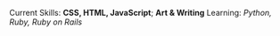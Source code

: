 Current Skills: **CSS, HTML, JavaScript**; **Art & Writing**
Learning: *Python, Ruby, Ruby on Rails*
